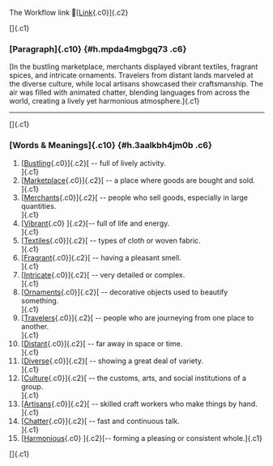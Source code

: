 The Workflow link
👏[[Link](https://www.google.com/url?q=http://www.google.com&sa=D&source=editors&ust=1759214573895974&usg=AOvVaw2nu6Lxhb1JbeMipBcQ0NxB){.c0}]{.c2}

[]{.c1}

### [Paragraph]{.c10} {#h.mpda4mgbgq73 .c6}

[In the bustling marketplace, merchants displayed vibrant textiles,
fragrant spices, and intricate ornaments. Travelers from distant lands
marveled at the diverse culture, while local artisans showcased their
craftsmanship. The air was filled with animated chatter, blending
languages from across the world, creating a lively yet harmonious
atmosphere.]{.c1}

------------------------------------------------------------------------

[]{.c1}

### [Words & Meanings]{.c10} {#h.3aalkbh4jm0b .c6}

1.  [[Bustling](https://www.google.com/url?q=http://www.google.com&sa=D&source=editors&ust=1759214573897069&usg=AOvVaw3ZGbLZTGDMp8QgNlpaMW5R){.c0}]{.c2}[ --
    full of lively activity.\
    ]{.c1}
2.  [[Marketplace](https://www.google.com/url?q=http://www.google.com&sa=D&source=editors&ust=1759214573897413&usg=AOvVaw200ak6mVwrZpv-JP9Ldm0k){.c0}]{.c2}[ --
    a place where goods are bought and sold.\
    ]{.c1}
3.  [[Merchants](https://www.google.com/url?q=http://www.google.com&sa=D&source=editors&ust=1759214573897629&usg=AOvVaw0j6uh5aEFwfTaGuW_sJpF1){.c0}]{.c2}[ --
    people who sell goods, especially in large quantities.\
    ]{.c1}
4.  [[Vibrant](https://www.google.com/url?q=http://www.google.com&sa=D&source=editors&ust=1759214573897854&usg=AOvVaw0YVZZ6udEPrU5goEzDLAjU){.c0}
    ]{.c2}[-- full of life and energy.\
    ]{.c1}
5.  [[Textiles](https://www.google.com/url?q=http://www.google.com&sa=D&source=editors&ust=1759214573898048&usg=AOvVaw2IxRRogNw0w48XaQM-jyO_){.c0}]{.c2}[ --
    types of cloth or woven fabric.\
    ]{.c1}
6.  [[Fragrant](https://www.google.com/url?q=http://www.google.com&sa=D&source=editors&ust=1759214573898283&usg=AOvVaw0llv4f6Wb5qkDWHNJGWLMf){.c0}]{.c2}[ --
    having a pleasant smell.\
    ]{.c1}
7.  [[Intricate](https://www.google.com/url?q=http://www.google.com&sa=D&source=editors&ust=1759214573898466&usg=AOvVaw2un9hGiCSH0ROMTsjLH8nW){.c0}]{.c2}[ --
    very detailed or complex.\
    ]{.c1}
8.  [[Ornaments](https://www.google.com/url?q=http://www.google.com&sa=D&source=editors&ust=1759214573898646&usg=AOvVaw1uqjbmFZxemjj2TRxMV0X-){.c0}]{.c2}[ --
    decorative objects used to beautify something.\
    ]{.c1}
9.  [[Travelers](https://www.google.com/url?q=http://www.google.com&sa=D&source=editors&ust=1759214573898801&usg=AOvVaw290Li1TtzN6Tj6Mpcnx2O_){.c0}]{.c2}[ --
    people who are journeying from one place to another.\
    ]{.c1}
10. [[Distant](https://www.google.com/url?q=http://www.google.com&sa=D&source=editors&ust=1759214573899015&usg=AOvVaw27UvKwI9cFPtppc13vthWD){.c0}]{.c2}[ --
    far away in space or time.\
    ]{.c1}
11. [[Diverse](https://www.google.com/url?q=http://www.google.com&sa=D&source=editors&ust=1759214573899191&usg=AOvVaw0UwvOCbXtYDFdYRtmfys3E){.c0}]{.c2}[ --
    showing a great deal of variety.\
    ]{.c1}
12. [[Culture](https://www.google.com/url?q=http://www.google.com&sa=D&source=editors&ust=1759214573899396&usg=AOvVaw0buZXbhbesg2UGmiLMN_m6){.c0}]{.c2}[ --
    the customs, arts, and social institutions of a group.\
    ]{.c1}
13. [[Artisans](https://www.google.com/url?q=http://www.google.com&sa=D&source=editors&ust=1759214573899634&usg=AOvVaw15qY_wcz__AusQ85g8gCzc){.c0}]{.c2}[ --
    skilled craft workers who make things by hand.\
    ]{.c1}
14. [[Chatter](https://www.google.com/url?q=http://www.google.com&sa=D&source=editors&ust=1759214573899905&usg=AOvVaw0Qw6yLeEH_zAAI495Ir7sy){.c0}]{.c2}[ --
    fast and continuous talk.\
    ]{.c1}
15. [[Harmonious](https://www.google.com/url?q=http://www.google.com&sa=D&source=editors&ust=1759214573900097&usg=AOvVaw1oIbsyOK9ZXyojFzfyy5tc){.c0}
    ]{.c2}[-- forming a pleasing or consistent whole.]{.c1}

[]{.c1}
